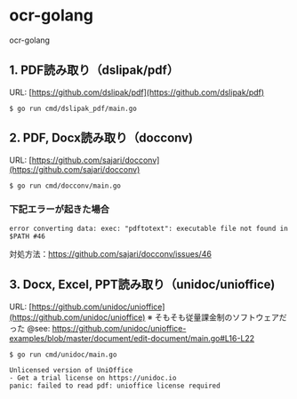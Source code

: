 # ocr-golang
ocr-golang

## 1. PDF読み取り（dslipak/pdf）
URL: [https://github.com/dslipak/pdf](https://github.com/dslipak/pdf)

```shell
$ go run cmd/dslipak_pdf/main.go 
```


## 2. PDF, Docx読み取り（docconv)
URL: [https://github.com/sajari/docconv](https://github.com/sajari/docconv)

```shell
$ go run cmd/docconv/main.go 
```

### 下記エラーが起きた場合
```
error converting data: exec: "pdftotext": executable file not found in $PATH #46
```

対処方法：https://github.com/sajari/docconv/issues/46


## 3. Docx, Excel, PPT読み取り（unidoc/unioffice)
URL: [https://github.com/unidoc/unioffice](https://github.com/unidoc/unioffice)
※ そもそも従量課金制のソフトウェアだった
@see: https://github.com/unidoc/unioffice-examples/blob/master/document/edit-document/main.go#L16-L22

```shell
$ go run cmd/unidoc/main.go

Unlicensed version of UniOffice
- Get a trial license on https://unidoc.io
panic: failed to read pdf: unioffice license required
```
